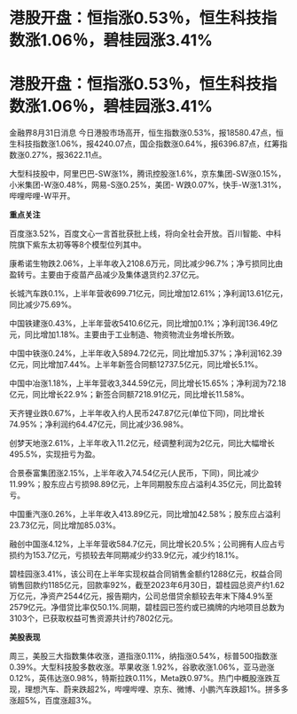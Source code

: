 # 港股开盘：恒指涨0.53％，恒生科技指数涨1.06％，碧桂园涨3.41%

# 港股开盘：恒指涨0.53％，恒生科技指数涨1.06％，碧桂园涨3.41%

金融界8月31日消息
今日港股市场高开，恒生指数涨0.53%，报18580.47点，恒生科技指数涨1.06%，报4240.07点，国企指数涨0.64%，报6396.87点，红筹指数涨0.27%，报3622.11点。

大型科技股中，阿里巴巴-SW涨1%，腾讯控股涨1.6%，京东集团-SW涨0.15%，小米集团-W涨0.48%，网易-S涨0.25%，美团-
W跌0.07%，快手-W涨1.31%，哔哩哔哩-W平开。

**重点关注**

百度涨3.52%，百度文心一言首批获批上线，将向全社会开放。百川智能、中科院旗下紫东太初等等8个模型位列其中。

康希诺生物跌2.06%，上半年收入2108.6万元，同比减少96.7%；净亏损同比由盈转亏。主要由于疫苗产品减少及集体退货约2.37亿元。

长城汽车跌0.1%，上半年营收699.71亿元，同比增加12.61%；净利润13.61亿元，同比减少75.69%。

中国铁建涨0.43%，上半年营收5410.6亿元，同比增加0.1%；净利润136.49亿元，同比增加1.18%。主要由于工业制造、物资物流业务增长所致。

中国中铁涨0.24%，上半年收入5894.72亿元，同比增加5.37%；净利润162.39亿元，同比增加7.44%。上半年新签合同额12737.5亿元，同比增长5.1%。

中国中冶涨1.18%，上半年营收3,344.59亿元，同比增长15.65%；净利润为72.18亿元，同比增长22.9%；新签合同额7218.91亿元，同比增长11.58%。

天齐锂业跌0.67%，上半年收入约人民币247.87亿元(单位下同)，同比增长74.95%；净利润约64.47亿元，同比减少36.98%。

创梦天地涨2.61%，上半年收入11.2亿元，经调整利润为2亿元，同比大幅增长495.5%，实现扭亏为盈。

合景泰富集团涨2.15%，上半年收入74.54亿元(人民币，下同)，同比减少11.99%；股东应占亏损98.89亿元，上年同期股东应占溢利4.35亿元，同比盈转亏。

中国重汽涨0.26%，上半年收入413.89亿元，同比增加42.58%；股东应占溢利23.73亿元，同比增加85.03%。

融创中国涨4.12%，上半年营收584.7亿元，同比增长20.5%；公司拥有人应占亏损约为153.7亿元，亏损较去年同期减少约33.9亿元，减少约18.1%。

碧桂园涨3.41%，该公司在上半年实现权益合同销售金额约1288亿元，权益合同销售回款约1185亿元，回款率92%，截至2023年6月30日，碧桂园总资产约1.62万亿元，净资产2544亿元，报告期内，公司总借贷余额较去年末下降4.9%至2579亿元。净借贷比率仅50.1%.同期，碧桂园已签约或已摘牌的内地项目总数为3103个，已获取权益可售资源共计约7802亿元。

**美股表现**

周三，美股三大指数集体收涨，道指涨0.11%，纳指涨0.54%，标普500指数涨0.39%。大型科技股多数收涨。苹果收涨
1.92%，谷歌收涨1.06%，亚马逊涨0.12%，英伟达涨0.98%，特斯拉跌0.11%，Meta跌0.97%。热门中概股涨跌互现，理想汽车、蔚来跌超2%，哔哩哔哩、京东、微博、小鹏汽车跌超1%。拼多多涨超5%，百度涨超3%。


